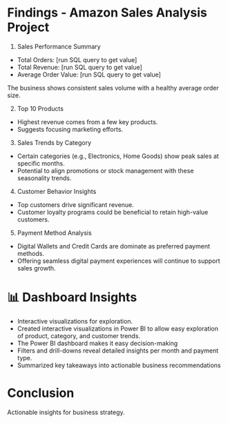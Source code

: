# Findings - Amazon Sales Analysis Project

1. Sales Performance Summary
- Total Orders: [run SQL query to get value]
- Total Revenue: [run SQL query to get value]
- Average Order Value: [run SQL query to get value]

The business shows consistent sales volume with a healthy average order size.

2. Top 10 Products
- Highest revenue comes from a few key products.
- Suggests focusing marketing efforts.

3. Sales Trends by Category
- Certain categories (e.g., Electronics, Home Goods) show peak sales at specific months.
- Potential to align promotions or stock management with these seasonality trends.

4. Customer Behavior Insights
- Top customers drive significant revenue.
- Customer loyalty programs could be beneficial to retain high-value customers.

5. Payment Method Analysis
- Digital Wallets and Credit Cards are dominate as preferred payment methods.
- Offering seamless digital payment experiences will continue to support sales growth.

# 📊 Dashboard Insights
- Interactive visualizations for exploration.
- Created interactive visualizations in Power BI to allow easy exploration of product, category, and customer   trends.
- The Power BI dashboard makes it easy decision-making
- Filters and drill-downs reveal detailed insights per month and payment type.
- Summarized key takeaways into actionable business recommendations

#  Conclusion
Actionable insights for business strategy.
